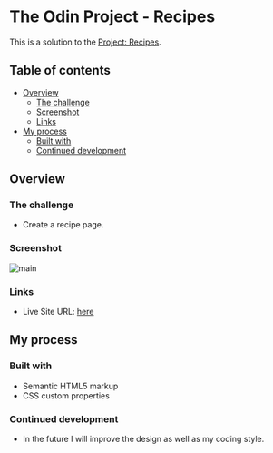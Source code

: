 # The Odin Project - Recipes

This is a solution to the [Project: Recipes](https://www.theodinproject.com/paths/foundations/courses/foundations/lessons/recipes). 

## Table of contents

- [Overview](#overview)
  - [The challenge](#the-challenge)
  - [Screenshot](#screenshot)
  - [Links](#links)
- [My process](#my-process)
  - [Built with](#built-with)
  - [Continued development](#continued-development)

## Overview

### The challenge

- Create a recipe page.

### Screenshot
![main](https://user-images.githubusercontent.com/84649871/133817520-370767d7-a5b7-45d0-bb8f-e9f011c2281b.png)

### Links

- Live Site URL: [here](https://ted-dino.github.io/The-Odin-Project/odin-recipes/)

## My process

### Built with

- Semantic HTML5 markup
- CSS custom properties

### Continued development

- In the future I will improve the design as well as my coding style.
